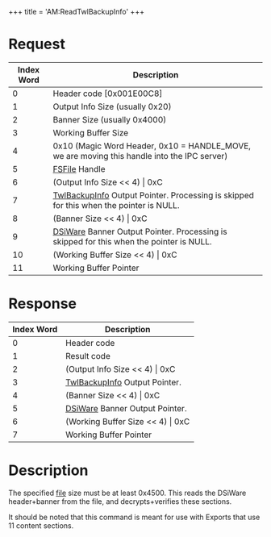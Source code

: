 +++
title = 'AM:ReadTwlBackupInfo'
+++

# Request

| Index Word | Description                                                                                                                                     |
|------------|-------------------------------------------------------------------------------------------------------------------------------------------------|
| 0          | Header code \[0x001E00C8\]                                                                                                                      |
| 1          | Output Info Size (usually 0x20)                                                                                                                 |
| 2          | Banner Size (usually 0x4000)                                                                                                                    |
| 3          | Working Buffer Size                                                                                                                             |
| 4          | 0x10 (Magic Word Header, 0x10 = HANDLE_MOVE, we are moving this handle into the IPC server)                                                     |
| 5          | [FSFile](Filesystem_services "wikilink") Handle                                                                                                 |
| 6          | (Output Info Size \<\< 4) \| 0xC                                                                                                                |
| 7          | [TwlBackupInfo](Application_Manager_Services#TwlBackupInfo "wikilink") Output Pointer. Processing is skipped for this when the pointer is NULL. |
| 8          | (Banner Size \<\< 4) \| 0xC                                                                                                                     |
| 9          | [DSiWare](DSiWare_Exports "wikilink") Banner Output Pointer. Processing is skipped for this when the pointer is NULL.                           |
| 10         | (Working Buffer Size \<\< 4) \| 0xC                                                                                                             |
| 11         | Working Buffer Pointer                                                                                                                          |

# Response

| Index Word | Description                                                                            |
|------------|----------------------------------------------------------------------------------------|
| 0          | Header code                                                                            |
| 1          | Result code                                                                            |
| 2          | (Output Info Size \<\< 4) \| 0xC                                                       |
| 3          | [TwlBackupInfo](Application_Manager_Services#TwlBackupInfo "wikilink") Output Pointer. |
| 4          | (Banner Size \<\< 4) \| 0xC                                                            |
| 5          | [DSiWare](DSiWare_Exports "wikilink") Banner Output Pointer.                           |
| 6          | (Working Buffer Size \<\< 4) \| 0xC                                                    |
| 7          | Working Buffer Pointer                                                                 |

# Description

The specified [file](DSiWare_Exports "wikilink") size must be at least
0x4500. This reads the DSiWare header+banner from the file, and
decrypts+verifies these sections.

It should be noted that this command is meant for use with Exports that
use 11 content sections.
